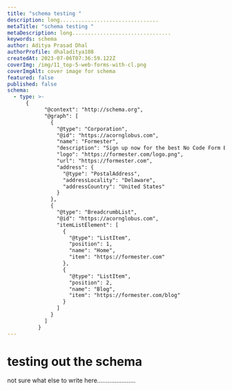 ```yaml
---
title: "schema testing "
description: long................................
metaTitle: "schema testing "
metaDescription: long................................
keywords: schema
author: Aditya Prasad Dhal
authorProfile: dhaladitya108
createdAt: 2023-07-06T07:36:59.122Z
coverImg: /img/11_top-5-web-forms-with-cl.png
coverImgAlt: cover image for schema
featured: false
published: false
schema:
  - type: >-
      {
            "@context": "http://schema.org",
            "@graph": [
              {
                "@type": "Corporation",
                "@id": "https://acornglobus.com",
                "name": "Formester",
                "description": "Sign up now for the best No Code Form Builder! Create stunning HTML Forms with Formester's easy-to-use Online HTML Form Builder. Start building today!",
                "logo": "https://formester.com/logo.png",
                "url": "https://formester.com",
                "address": {
                  "@type": "PostalAddress",
                  "addressLocality": "Delaware",
                  "addressCountry": "United States"
                }
              },
              {
                "@type": "BreadcrumbList",
                "@id": "https://acornglobus.com",
                "itemListElement": [
                  {
                    "@type": "ListItem",
                    "position": 1,
                    "name": "Home",
                    "item": "https://formester.com"
                  },
                  {
                    "@type": "ListItem",
                    "position": 2,
                    "name": "Blog",
                    "item": "https://formester.com/blog"
                  }
                ]
              }
            ]
          }
---
```

# t﻿esting out the schema

n﻿ot sure what else to write here......................